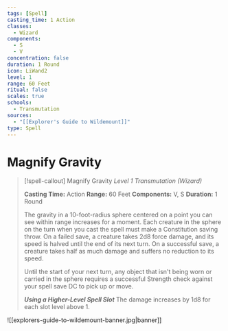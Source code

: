 ```yaml
---
tags: [Spell]
casting_time: 1 Action
classes:
  - Wizard
components:
  - S
  - V
concentration: false
duration: 1 Round
icon: LiWand2
level: 1
range: 60 Feet
ritual: false
scales: true
schools:
  - Transmutation
sources:
  - "[[Explorer's Guide to Wildemount]]"
type: Spell
---
```

# Magnify Gravity
>[!spell-callout] Magnify Gravity
>_Level 1 Transmutation (Wizard)_
>
>**Casting Time:** Action
>**Range:** 60 Feet
>**Components:** V, S
>**Duration:** 1 Round
>
>The gravity in a 10-foot-radius sphere centered on a point you can see within range increases for a moment. Each creature in the sphere on the turn when you cast the spell must make a Constitution saving throw. On a failed save, a creature takes 2d8 force damage, and its speed is halved until the end of its next turn. On a successful save, a creature takes half as much damage and suffers no reduction to its speed.
>
>Until the start of your next turn, any object that isn't being worn or carried in the sphere requires a successful Strength check against your spell save DC to pick up or move.
>
>**_Using a Higher-Level Spell Slot_** The damage increases by 1d8 for each slot level above 1.

![[explorers-guide-to-wildemount-banner.jpg|banner]]